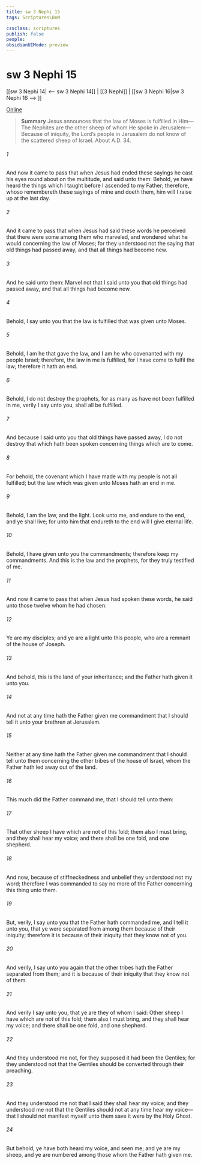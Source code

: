 ```yaml
---
title: sw 3 Nephi 15
tags: Scriptures\BoM

cssclass: scriptures
publish: false
people:
obsidianUIMode: preview
---
```


# sw 3 Nephi 15
[[sw 3 Nephi 14| <-- sw 3 Nephi 14]] | [[3 Nephi]] | [[sw 3 Nephi 16|sw 3 Nephi 16 --> ]]

[Online](https://churchofjesuschrist.org/study/scriptures/bofm/3-ne/15?lang=eng)

> __Summary__
Jesus announces that the law of Moses is fulfilled in Him—The Nephites are the other sheep of whom He spoke in Jerusalem—Because of iniquity, the Lord’s people in Jerusalem do not know of the scattered sheep of Israel. About A.D. 34.

###### 1 
And now it came to pass that when Jesus had ended these sayings he cast his eyes round about on the multitude, and said unto them: Behold, ye have heard the things which I taught before I ascended to my Father; therefore, whoso remembereth these sayings of mine and doeth them, him will I raise up at the last day.

###### 2 
And it came to pass that when Jesus had said these words he perceived that there were some among them who marveled, and wondered what he would concerning the law of Moses; for they understood not the saying that old things had passed away, and that all things had become new.

###### 3 
And he said unto them: Marvel not that I said unto you that old things had passed away, and that all things had become new.

###### 4 
Behold, I say unto you that the law is fulfilled that was given unto Moses.

###### 5 
Behold, I am he that gave the law, and I am he who covenanted with my people Israel; therefore, the law in me is fulfilled, for I have come to fulfil the law; therefore it hath an end.

###### 6 
Behold, I do not destroy the prophets, for as many as have not been fulfilled in me, verily I say unto you, shall all be fulfilled.

###### 7 
And because I said unto you that old things have passed away, I do not destroy that which hath been spoken concerning things which are to come.

###### 8 
For behold, the covenant which I have made with my people is not all fulfilled; but the law which was given unto Moses hath an end in me.

###### 9 
Behold, I am the law, and the light. Look unto me, and endure to the end, and ye shall live; for unto him that endureth to the end will I give eternal life.

###### 10 
Behold, I have given unto you the commandments; therefore keep my commandments. And this is the law and the prophets, for they truly testified of me.

###### 11 
And now it came to pass that when Jesus had spoken these words, he said unto those twelve whom he had chosen:

###### 12 
Ye are my disciples; and ye are a light unto this people, who are a remnant of the house of Joseph.

###### 13 
And behold, this is the land of your inheritance; and the Father hath given it unto you.

###### 14 
And not at any time hath the Father given me commandment that I should tell it unto your brethren at Jerusalem.

###### 15 
Neither at any time hath the Father given me commandment that I should tell unto them concerning the other tribes of the house of Israel, whom the Father hath led away out of the land.

###### 16 
This much did the Father command me, that I should tell unto them:

###### 17 
That other sheep I have which are not of this fold; them also I must bring, and they shall hear my voice; and there shall be one fold, and one shepherd.

###### 18 
And now, because of stiffneckedness and unbelief they understood not my word; therefore I was commanded to say no more of the Father concerning this thing unto them.

###### 19 
But, verily, I say unto you that the Father hath commanded me, and I tell it unto you, that ye were separated from among them because of their iniquity; therefore it is because of their iniquity that they know not of you.

###### 20 
And verily, I say unto you again that the other tribes hath the Father separated from them; and it is because of their iniquity that they know not of them.

###### 21 
And verily I say unto you, that ye are they of whom I said: Other sheep I have which are not of this fold; them also I must bring, and they shall hear my voice; and there shall be one fold, and one shepherd.

###### 22 
And they understood me not, for they supposed it had been the Gentiles; for they understood not that the Gentiles should be converted through their preaching.

###### 23 
And they understood me not that I said they shall hear my voice; and they understood me not that the Gentiles should not at any time hear my voice—that I should not manifest myself unto them save it were by the Holy Ghost.

###### 24 
But behold, ye have both heard my voice, and seen me; and ye are my sheep, and ye are numbered among those whom the Father hath given me.

